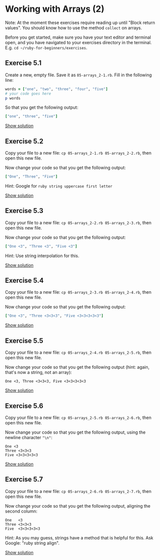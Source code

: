 # Working with Arrays (2)

Note: At the moment these exercises require reading up until "Block return values".
You should know how to use the method `collect` on arrays.

Before you get started, make sure you have your text editor and terminal open, and
you have navigated to your exercises directory in the terminal. E.g. `cd
~/ruby-for-beginners/exercises`.


## Exercise 5.1

Create a new, empty file. Save it as `05-arrays_2-1.rb`. Fill in the following line:

```ruby
words = ["one", "two", "three", "four", "five"]
# your code goes here
p words
```

So that you get the following output:

```ruby
["one", "three", "five"]
```

<a href="/solutions/05-arrays_2-1.rb" class="solution">Show solution</a>


## Exercise 5.2

Copy your file to a new file: `cp 05-arrays_2-1.rb 05-arrays_2-2.rb`, then open this
new file.

Now change your code so that you get the following output:

```ruby
["One", "Three", "Five"]
```

Hint: Google for `ruby string uppercase first letter`

<a href="/solutions/05-arrays_2-2.rb" class="solution">Show solution</a>


## Exercise 5.3

Copy your file to a new file: `cp 05-arrays_2-2.rb 05-arrays_2-3.rb`, then open this
new file.

Now change your code so that you get the following output:

```ruby
["One <3", "Three <3", "Five <3"]
```

Hint: Use string interpolation for this.

<a href="/solutions/05-arrays_2-3.rb" class="solution">Show solution</a>


## Exercise 5.4

Copy your file to a new file: `cp 05-arrays_2-3.rb 05-arrays_2-4.rb`, then open this
new file.

Now change your code so that you get the following output:

```ruby
["One <3", "Three <3<3<3", "Five <3<3<3<3<3"]
```

<a href="/solutions/05-arrays_2-4.rb" class="solution">Show solution</a>


## Exercise 5.5

Copy your file to a new file: `cp 05-arrays_2-4.rb 05-arrays_2-5.rb`, then open this
new file.

Now change your code so that you get the following output (hint: again, that's
now a string, not an array):

```
One <3, Three <3<3<3, Five <3<3<3<3<3
```

<a href="/solutions/05-arrays_2-5.rb" class="solution">Show solution</a>


## Exercise 5.6

Copy your file to a new file: `cp 05-arrays_2-5.rb 05-arrays_2-6.rb`, then open this
new file.

Now change your code so that you get the following output, using the newline
character `"\n"`:

```
One <3
Three <3<3<3
Five <3<3<3<3<3
```

<a href="/solutions/05-arrays_2-6.rb" class="solution">Show solution</a>


## Exercise 5.7

Copy your file to a new file: `cp 05-arrays_2-6.rb 05-arrays_2-7.rb`, then open this
new file.

Now change your code so that you get the following output, aligning the second
column:

```
One   <3
Three <3<3<3
Five  <3<3<3<3<3
```

Hint: As you may guess, strings have a method that is helpful for this. Ask
Google: "ruby string align".

<a href="/solutions/05-arrays_2-7.rb" class="solution">Show solution</a>
